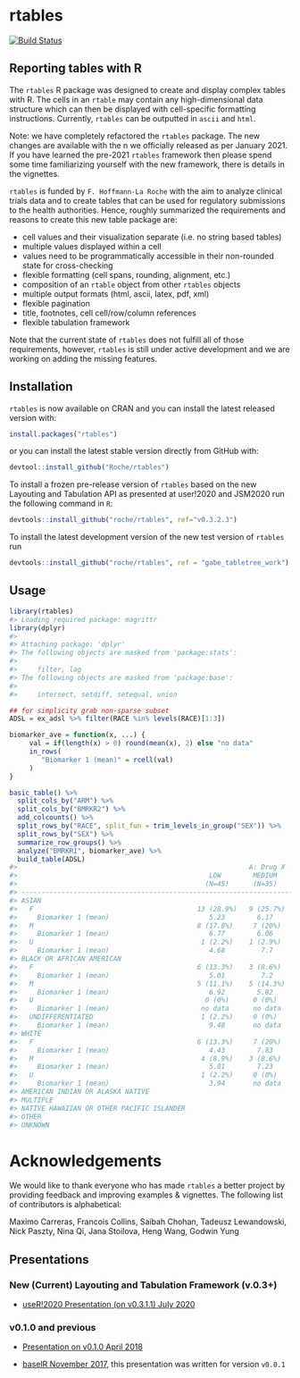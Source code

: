 
<!-- README.md is generated from README.Rmd. Please edit that file -->

# rtables

[![Build
Status](https://travis-ci.org/Roche/rtables.svg?branch=master)](https://travis-ci.org/Roche/rtables/)

## Reporting tables with R

The `rtables` R package was designed to create and display complex
tables with R. The cells in an `rtable` may contain any high-dimensional
data structure which can then be displayed with cell-specific formatting
instructions. Currently, `rtables` can be outputted in `ascii` and
`html`.

Note: we have completely refactored the `rtables` package. The new
changes are available with the n we officially released as per January
2021. If you have learned the pre-2021 `rtables` framework then please
spend some time familiarizing yourself with the new framework, there is
details in the vignettes.

`rtables` is funded by `F. Hoffmann-La Roche` with the aim to analyze
clinical trials data and to create tables that can be used for
regulatory submissions to the health authorities. Hence, roughly
summarized the requirements and reasons to create this new table package
are:

  - cell values and their visualization separate (i.e. no string based
    tables)
  - multiple values displayed within a cell
  - values need to be programmatically accessible in their non-rounded
    state for cross-checking
  - flexible formatting (cell spans, rounding, alignment, etc.)
  - composition of an `rtable` object from other `rtables` objects
  - multiple output formats (html, ascii, latex, pdf, xml)
  - flexible pagination
  - title, footnotes, cell cell/row/column references
  - flexible tabulation framework

Note that the current state of `rtables` does not fulfill all of those
requirements, however, `rtables` is still under active development and
we are working on adding the missing features.

## Installation

`rtables` is now available on CRAN and you can install the latest
released version with:

``` r
install.packages("rtables")
```

or you can install the latest stable version directly from GitHub with:

``` r
devtool::install_github("Roche/rtables")
```

To install a frozen pre-release version of `rtables` based on the new
Layouting and Tabulation API as presented at user\!2020 and JSM2020 run
the following command in `R`:

``` r
devtools::install_github("roche/rtables", ref="v0.3.2.3")
```

To install the latest development version of the new test version of
`rtables` run

``` r
devtools::install_github("roche/rtables", ref = "gabe_tabletree_work")
```

## Usage

``` r
library(rtables)
#> Loading required package: magrittr
library(dplyr)
#> 
#> Attaching package: 'dplyr'
#> The following objects are masked from 'package:stats':
#> 
#>     filter, lag
#> The following objects are masked from 'package:base':
#> 
#>     intersect, setdiff, setequal, union

## for simplicity grab non-sparse subset
ADSL = ex_adsl %>% filter(RACE %in% levels(RACE)[1:3])

biomarker_ave = function(x, ...) {
     val = if(length(x) > 0) round(mean(x), 2) else "no data"
     in_rows(
        "Biomarker 1 (mean)" = rcell(val)
     )
}

basic_table() %>%
  split_cols_by("ARM") %>%
  split_cols_by("BMRKR2") %>%
  add_colcounts() %>%
  split_rows_by("RACE", split_fun = trim_levels_in_group("SEX")) %>%
  split_rows_by("SEX") %>%
  summarize_row_groups() %>%
  analyze("BMRKR1", biomarker_ave) %>%
  build_table(ADSL)
#>                                                          A: Drug X                            B: Placebo                           C: Combination           
#>                                                LOW        MEDIUM        HIGH         LOW         MEDIUM       HIGH         LOW         MEDIUM        HIGH   
#>                                               (N=45)      (N=35)       (N=46)       (N=42)       (N=48)      (N=31)       (N=40)       (N=39)       (N=47)  
#> ------------------------------------------------------------------------------------------------------------------------------------------------------------
#> ASIAN                                                                                                                                                       
#>   F                                         13 (28.9%)   9 (25.7%)   19 (41.3%)   9 (21.4%)    18 (37.5%)    9 (29%)    13 (32.5%)   9 (23.1%)    17 (36.2%)
#>     Biomarker 1 (mean)                         5.23        6.17         5.38         5.64         5.55        4.33         5.46         5.48         5.19   
#>   M                                         8 (17.8%)     7 (20%)    10 (21.7%)   12 (28.6%)   10 (20.8%)   8 (25.8%)   5 (12.5%)    11 (28.2%)    16 (34%) 
#>     Biomarker 1 (mean)                         6.77        6.06         5.54         4.9          4.98        6.81         6.53         5.47         4.98   
#>   U                                          1 (2.2%)    1 (2.9%)      0 (0%)       0 (0%)       0 (0%)     1 (3.2%)      0 (0%)      1 (2.6%)     1 (2.1%) 
#>     Biomarker 1 (mean)                         4.68         7.7       no data      no data      no data       6.97       no data       11.93         9.01   
#> BLACK OR AFRICAN AMERICAN                                                                                                                                   
#>   F                                         6 (13.3%)    3 (8.6%)    9 (19.6%)    6 (14.3%)    8 (16.7%)    2 (6.5%)    7 (17.5%)    4 (10.3%)     3 (6.4%) 
#>     Biomarker 1 (mean)                         5.01         7.2         6.79         6.15         5.26        8.57         5.72         5.76         4.58   
#>   M                                         5 (11.1%)    5 (14.3%)    2 (4.3%)     3 (7.1%)    5 (10.4%)    4 (12.9%)    4 (10%)     5 (12.8%)    5 (10.6%) 
#>     Biomarker 1 (mean)                         6.92        5.82        11.66         4.46         6.14        8.47         6.16         5.25         4.83   
#>   U                                           0 (0%)      0 (0%)       0 (0%)       0 (0%)       0 (0%)      0 (0%)      1 (2.5%)     1 (2.6%)      0 (0%)  
#>     Biomarker 1 (mean)                       no data      no data     no data      no data      no data      no data       2.79         9.82       no data  
#>   UNDIFFERENTIATED                           1 (2.2%)     0 (0%)       0 (0%)       0 (0%)       0 (0%)      0 (0%)       2 (5%)       0 (0%)       0 (0%)  
#>     Biomarker 1 (mean)                         9.48       no data     no data      no data      no data      no data       6.46       no data      no data  
#> WHITE                                                                                                                                                       
#>   F                                         6 (13.3%)     7 (20%)     4 (8.7%)    5 (11.9%)    6 (12.5%)    6 (19.4%)    6 (15%)      3 (7.7%)     2 (4.3%) 
#>     Biomarker 1 (mean)                         4.43        7.83         4.52         6.42         5.07        7.83         6.71         5.87         10.7   
#>   M                                          4 (8.9%)    3 (8.6%)     2 (4.3%)    6 (14.3%)     1 (2.1%)    1 (3.2%)      2 (5%)     5 (12.8%)     3 (6.4%) 
#>     Biomarker 1 (mean)                         5.81        7.23         1.39         4.72         4.58        12.87        2.3          5.1          5.98   
#>   U                                          1 (2.2%)     0 (0%)       0 (0%)      1 (2.4%)      0 (0%)      0 (0%)       0 (0%)       0 (0%)       0 (0%)  
#>     Biomarker 1 (mean)                         3.94       no data     no data        3.77       no data      no data     no data      no data      no data  
#> AMERICAN INDIAN OR ALASKA NATIVE                                                                                                                            
#> MULTIPLE                                                                                                                                                    
#> NATIVE HAWAIIAN OR OTHER PACIFIC ISLANDER                                                                                                                   
#> OTHER                                                                                                                                                       
#> UNKNOWN
```

# Acknowledgements

We would like to thank everyone who has made `rtables` a better project
by providing feedback and improving examples & vignettes. The following
list of contributors is alphabetical:

Maximo Carreras, Francois Collins, Saibah Chohan, Tadeusz Lewandowski,
Nick Paszty, Nina Qi, Jana Stoilova, Heng Wang, Godwin Yung

## Presentations

### New (Current) Layouting and Tabulation Framework (v.0.3+)

  - [useR\!2020 Presentation (on v0.3.1.1)
    July 2020](https://www.youtube.com/watch?v=CBQzZ8ZhXLA)

### v0.1.0 and previous

  - [Presentation on v0.1.0
    April 2018](https://docs.google.com/presentation/d/1bpdBDp4PZdZ4hCsfaPkAuHDVnJmtp7WBIZ19oKMDq0M/edit?usp=sharing)

  - [baselR November
    2017](https://docs.google.com/presentation/d/1V28AVo9aVNfw2FTuRgQyM4BJKalVQMFD8lKUD2KlzKI/edit?usp=sharing),
    this presentation was written for version `v0.0.1`
